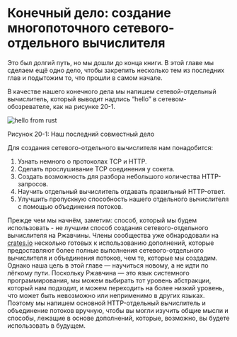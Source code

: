 # Конечный дело: создание многопоточного сетевого-отдельного вычислителя

Это был долгий путь, но мы дошли до конца книги. В этой главе мы сделаем ещё одно дело, чтобы закрепить несколько тем из последних глав и подытожим то, что прошли в самом начале.

В качестве нашего конечного дела мы напишем сетевой-отдельный вычислитель, который выводит надпись “hello” в сетевом-обозревателе, как на рисунке 20-1.

![hello from rust](https://github.com/ruRust/book/blob/master/rustbook-en/src/img/trpl21-01.png?raw=true)

<span class="caption">Рисунок 20-1: Наш последний совместный дело</span>

Для создания сетевого-отдельного вычислителя нам понадобится:

1. Узнать немного о протоколах TCP и HTTP.
2. Сделать прослушивание TCP соединения у сокета.
3. Создать возможность для разбора небольшого количества HTTP-запросов.
4. Научить отдельный вычислитель отдавать правильный HTTP-ответ.
5. Улучшить пропускную способность нашего отдельного вычислителя с помощью объединения потоков.

Прежде чем мы начнём, заметим: способ, который мы будем использовать - не лучшим способ создания сетевого-отдельного вычислителя на Ржавчины. Члены сообщества уже обнародовали на [crates.io](https://crates.io/) несколько готовых к использованию дополнений, которые предоставляют более полные выполнения сетевого-отдельного вычислителя и объединения потоков, чем те, которые мы создадим. Однако наша цель в этой главе — научиться новому, а не идти по лёгкому пути. Поскольку Ржавчина — это язык системного программирования, мы можем выбирать тот уровень абстракции, который нам подходит, и можем переходить на более низкий уровень, что может быть невозможно или неприменимо в других языках. Поэтому мы напишем основной HTTP-отдельный вычислитель и объединение потоков вручную, чтобы вы могли изучить общие мысли и способы, лежащие в основе дополнений, которые, возможно, вы будете использовать в будущем.
